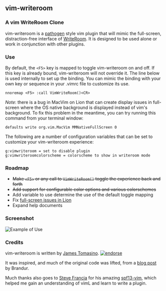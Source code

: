 ## vim-writeroom ##

### A vim WriteRoom Clone ###

vim-writeroom is a [pathogen](https://github.com/tpope/vim-pathogen) style vim plugin that will mimic the full-screen, distraction-free interface of [WriteRoom](http://www.hogbaysoftware.com/products/writeroom). It is designed to be used alone or work in conjunction with other plugins.

### Use ###

By default, the `<F5>` key is mapped to toggle vim-writeroom on and off. If this key is already bound, vim-writeroom will not override it. The line below is used internally to set up the binding. You can mimic the binding with your own key or sequence in your .vimrc file to customize its use.

    nnoremap <F5> :call VimWriteRoom()<CR>

_Note_: there is a bug in MacVim on Lion that can create display issues in full-screen where the OS native background is displayed instead of vim's background. To fix this problem in the meantime, you can try running this command from your terminal window:

    defaults write org.vim.MacVim MMNativeFullScreen 0
    
The following are a number of configuration variables that can be set to customize your vim-writeroom experience:

    g:vimwriteroom = set to disable plugin
    g:vimwriteroomcolorscheme = colorscheme to show in writeroom mode


### Roadmap ###

* ~~Make `<F5>` or any call to `VimWriteRoom()` toggle the experience back and forth~~
* ~~Add support for configurable color options and various colorschemes~~
* Add variable to use determine the use of the default <F5> toggle mapping
* Fix [full-screen issues in Lion](http://code.google.com/p/macvim/issues/detail?id=364)
* Expand help documents

### Screenshot ###

![Example of Use](http://jamestomasino.com/images/vim-writeroom.jpg)


### Credits ####

vim-writeroom is written by [James Tomasino](https://github.com/jamestomasino). [![endorse](http://api.coderwall.com/jamestomasino/endorsecount.png)](http://coderwall.com/jamestomasino)

It was inspired, and much of the original code was lifted, from a [blog post](https://mutelight.org/vim-is-writeroom-level-2) by Brandur.

Much thanks also goes to [Steve Francia](https://github.com/spf13) for his amazing [spf13-vim](https://github.com/spf13/spf13-vim), which helped me gain an understanding of vimL and learn to write a plugin.
